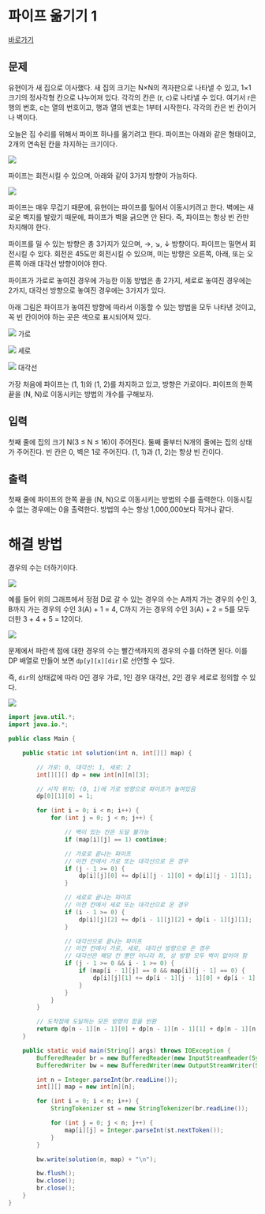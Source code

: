 # 파이프 옮기기 1

[바로가기](https://www.acmicpc.net/problem/17070)

## 문제

유현이가 새 집으로 이사했다. 새 집의 크기는 N×N의 격자판으로 나타낼 수 있고, 1×1크기의 정사각형 칸으로 나누어져 있다. 각각의 칸은 (r, c)로 나타낼 수 있다. 여기서 r은 행의 번호, c는 열의 번호이고, 행과 열의 번호는 1부터 시작한다. 각각의 칸은 빈 칸이거나 벽이다.

오늘은 집 수리를 위해서 파이프 하나를 옮기려고 한다. 파이프는 아래와 같은 형태이고, 2개의 연속된 칸을 차지하는 크기이다.

![](https://upload.acmicpc.net/3ceac594-87df-487d-9152-c532f7136e1e/-/preview/)

파이프는 회전시킬 수 있으며, 아래와 같이 3가지 방향이 가능하다.

![](https://upload.acmicpc.net/b29efafa-dbae-4522-809c-76d5c184a231/-/preview/)

파이프는 매우 무겁기 때문에, 유현이는 파이프를 밀어서 이동시키려고 한다. 벽에는 새로운 벽지를 발랐기 때문에, 파이프가 벽을 긁으면 안 된다. 즉, 파이프는 항상 빈 칸만 차지해야 한다.

파이프를 밀 수 있는 방향은 총 3가지가 있으며, →, ↘, ↓ 방향이다. 파이프는 밀면서 회전시킬 수 있다. 회전은 45도만 회전시킬 수 있으며, 미는 방향은 오른쪽, 아래, 또는 오른쪽 아래 대각선 방향이어야 한다.

파이프가 가로로 놓여진 경우에 가능한 이동 방법은 총 2가지, 세로로 놓여진 경우에는 2가지, 대각선 방향으로 놓여진 경우에는 3가지가 있다.

아래 그림은 파이프가 놓여진 방향에 따라서 이동할 수 있는 방법을 모두 나타낸 것이고, 꼭 빈 칸이어야 하는 곳은 색으로 표시되어져 있다.

![](https://upload.acmicpc.net/0f445b26-4e5b-4169-8a1a-89c9e115907e/-/preview/)
가로

![](https://upload.acmicpc.net/045d071f-0ea2-4ab5-a8db-61c215e7e7b7/-/preview/)
세로

![](https://upload.acmicpc.net/ace5e982-6a52-4982-b51d-6c33c6b742bf/-/preview/)
대각선

가장 처음에 파이프는 (1, 1)와 (1, 2)를 차지하고 있고, 방향은 가로이다. 파이프의 한쪽 끝을 (N, N)로 이동시키는 방법의 개수를 구해보자.

## 입력

첫째 줄에 집의 크기 N(3 ≤ N ≤ 16)이 주어진다. 둘째 줄부터 N개의 줄에는 집의 상태가 주어진다. 빈 칸은 0, 벽은 1로 주어진다. (1, 1)과 (1, 2)는 항상 빈 칸이다.

## 출력

첫째 줄에 파이프의 한쪽 끝을 (N, N)으로 이동시키는 방법의 수를 출력한다. 이동시킬 수 없는 경우에는 0을 출력한다. 방법의 수는 항상 1,000,000보다 작거나 같다.

# 해결 방법

경우의 수는 더하기이다.

![](https://kurtyoon-space.s3.ap-northeast-2.amazonaws.com/452e1f42-881a-4342-b13c-12454541b885_20250424.png)

예를 들어 위의 그래프에서 정점 D로 갈 수 있는 경우의 수는 A까지 가는 경우의 수인 3, B까지 가는 경우의 수인 3(A) + 1 = 4, C까지 가는 경우의 수인 3(A) + 2 = 5를 모두 더한 3 + 4 + 5 = 12이다.

![](https://kurtyoon-space.s3.ap-northeast-2.amazonaws.com/22d6a4d7-f7ac-405a-be54-9fb865839f70_20250424.png)

문제에서 파란색 점에 대한 경우의 수는 빨간색까지의 경우의 수를 더하면 된다. 이를 DP 배열로 만들어 보면 `dp[y][x][dir]`로 선언할 수 있다.

즉, `dir`의 상태값에 따라 0인 경우 가로, 1인 경우 대각선, 2인 경우 세로로 정의할 수 있다.

![](https://kurtyoon-space.s3.ap-northeast-2.amazonaws.com/f5c975df-9419-4fa0-9dfc-b3e086800422_20250424.png)

```java
import java.util.*;
import java.io.*;

public class Main {

    public static int solution(int n, int[][] map) {

        // 가로: 0, 대각선: 1, 세로: 2
        int[][][] dp = new int[n][n][3];

        // 시작 위치: (0, 1)에 가로 방향으로 파이프가 놓여있음
        dp[0][1][0] = 1;

        for (int i = 0; i < n; i++) {
            for (int j = 0; j < n; j++) {

                // 벽이 있는 칸은 도달 불가능
                if (map[i][j] == 1) continue;

                // 가로로 끝나는 파이프
                // 이전 칸에서 가로 또는 대각선으로 온 경우
                if (j - 1 >= 0) {
                    dp[i][j][0] += dp[i][j - 1][0] + dp[i][j - 1][1];
                }

                // 세로로 끝나는 파이프
                // 이전 칸에서 세로 또는 대각선으로 온 경우
                if (i - 1 >= 0) {
                    dp[i][j][2] += dp[i - 1][j][2] + dp[i - 1][j][1];
                }

                // 대각선으로 끝나는 파이프
                // 이전 칸에서 가로, 세로, 대각선 방향으로 온 경우
                // 대각선은 해당 칸 뿐만 아니라 좌, 상 방향 모두 벽이 없어야 함
                if (j - 1 >= 0 && i - 1 >= 0) {
                    if (map[i - 1][j] == 0 && map[i][j - 1] == 0) {
                        dp[i][j][1] += dp[i - 1][j - 1][0] + dp[i - 1][j - 1][1] + dp[i - 1][j - 1][2];
                    }
                }
            }
        }

        // 도착점에 도달하는 모든 방향의 합을 반환
        return dp[n - 1][n - 1][0] + dp[n - 1][n - 1][1] + dp[n - 1][n - 1][2];
    }

    public static void main(String[] args) throws IOException {
        BufferedReader br = new BufferedReader(new InputStreamReader(System.in));
        BufferedWriter bw = new BufferedWriter(new OutputStreamWriter(System.out));

        int n = Integer.parseInt(br.readLine());
        int[][] map = new int[n][n];

        for (int i = 0; i < n; i++) {
            StringTokenizer st = new StringTokenizer(br.readLine());

            for (int j = 0; j < n; j++) {
                map[i][j] = Integer.parseInt(st.nextToken());
            }
        }

        bw.write(solution(n, map) + "\n");

        bw.flush();
        bw.close();
        br.close();
    }
}

```
